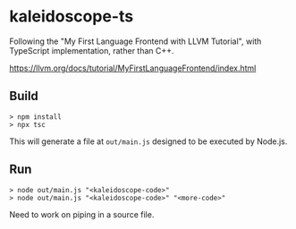 # kaleidoscope-ts

Following the "My First Language Frontend with LLVM Tutorial", with TypeScript implementation, rather than C++.

https://llvm.org/docs/tutorial/MyFirstLanguageFrontend/index.html

## Build

```shell script
> npm install
> npx tsc
```

This will generate a file at `out/main.js` designed to be executed by Node.js.

## Run

```shell script
> node out/main.js "<kaleidoscope-code>"
> node out/main.js "<kaleidoscope-code>" "<more-code>"
```

Need to work on piping in a source file.
